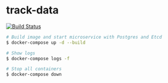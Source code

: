 # track-data

[![Build Status](https://travis-ci.org/strimr/track-data.svg?branch=master)](https://travis-ci.org/strimr/track-data)

```bash
# Build image and start microservice with Postgres and Etcd
$ docker-compose up -d --build

# Show logs 
$ docker-compose logs -f

# Stop all containers
$ docker-compose down
```